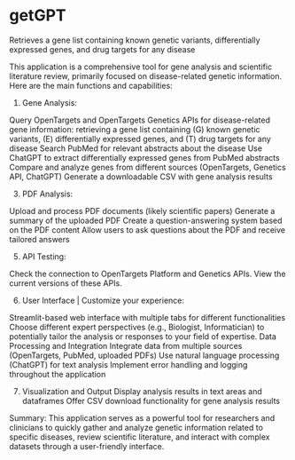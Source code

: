 # getGPT
Retrieves a gene list containing known genetic variants, differentially expressed genes, and drug targets for any disease

This application is a comprehensive tool for gene analysis and scientific literature review, primarily focused on disease-related genetic information. Here are the main functions and capabilities:

1) Gene Analysis:
   
Query OpenTargets and OpenTargets Genetics APIs for disease-related gene information: retrieving a gene list containing (G) known genetic variants, (E) differentially expressed genes, and (T) drug targets for any disease
Search PubMed for relevant abstracts about the disease
Use ChatGPT to extract differentially expressed genes from PubMed abstracts
Compare and analyze genes from different sources (OpenTargets, Genetics API, ChatGPT)
Generate a downloadable CSV with gene analysis results

3) PDF Analysis:
   
Upload and process PDF documents (likely scientific papers)
Generate a summary of the uploaded PDF
Create a question-answering system based on the PDF content
Allow users to ask questions about the PDF and receive tailored answers

5) API Testing:
   
Check the connection to OpenTargets Platform and Genetics APIs. View the current versions of these APIs.

6) User Interface | Customize your experience:
   
Streamlit-based web interface with multiple tabs for different functionalities
Choose different expert perspectives (e.g., Biologist, Informatician) to potentially tailor the analysis or responses to your field of expertise.
Data Processing and Integration
Integrate data from multiple sources (OpenTargets, PubMed, uploaded PDFs)
Use natural language processing (ChatGPT) for text analysis
Implement error handling and logging throughout the application

7) Visualization and Output
Display analysis results in text areas and dataframes
Offer CSV download functionality for gene analysis results

Summary:
This application serves as a powerful tool for researchers and clinicians to quickly gather and analyze genetic information related to specific diseases, review scientific literature, and interact with complex datasets through a user-friendly interface.
